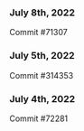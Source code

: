 ### July 8th, 2022

Commit #71307

### July 5th, 2022

Commit #314353


### July 4th, 2022

Commit #72281
